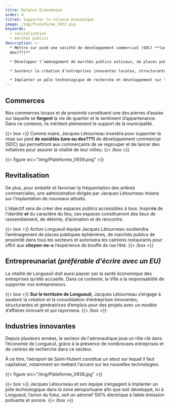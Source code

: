 ```yaml
---
titre: Relance Économique
order: 4
titre2: Supporter la relance économique
image: /img/Plateforme_V932.png
keywords:
  - revitalisation
  - marchés publics
description: >-
  * Mettre sur pied une société de développement commercial (SDC) **(une ou
  des???)**

  * Développer l’aménagement de marchés publics estivaux, de places publiques éphémères et autoriser les camions restaurants

  * Soutenir la création d’entreprises innovantes locales, structurantes et génératrices d’emplois

  * Implanter un pôle technologique de recherche et développement sur l’avion électrique dans la zone aéroportuaire de St-Hubert
---
```

## Commerces

Nos commerces locaux et de proximité constituent une des pierres d’assise sur laquelle se **forgent** la vie de quartier et le sentiment d’appartenance. Dans ce contexte, ils méritent pleinement le support de la municipalité.

{{< box >}}
Comme maire, Jacques Létourneau  investira pour supporter la mise sur pied **de sociétés (une ou des???)** de développement commercial (SDC) qui permettront aux commerçants de se regrouper et de lancer des initiatives pour assurer la vitalité de leur milieu.
{{< /box >}}

{{< figure src="/img/Plateforme_V939.png" >}}

## Revitalisation

De plus, pour embellir et favoriser la fréquentation des artères commerciales, une administration dirigée par Jacques Létourneau misera sur l’implantation de nouveaux attraits.

L’objectif sera de créer des espaces publics accessibles à tous. Inspiré**s** de l’identité **et** du caractère du lieu, ces espaces constitueront des lieux de rassemblement, de détente, d’animation et de rencontre.

{{< box >}}
Action Longueuil équipe Jacques Létourneau  soutiendra l’aménagement de places publiques éphémères, de marchés publics de proximité dans tous les secteurs et autorisera les camions restaurants pour offrir aux  **citoyen-ne-s**  l’expérience de bouffe de rue l’été.
{{< /box >}}

## Entrepreunariat *(préférable d'écrire avec un EU)*

La vitalité de Longueuil doit aussi passer par la santé économique des entreprises qu’elle accueille. Dans ce contexte, la Ville a la responsabilité de supporter nos entrepreneurs.

{{< box >}}
**Sur le territoire de Longueuil,** Jacques  Létourneau s’engage à soutenir la création et la consolidation d’entreprises innovantes, structurantes et génératrices d’emplois pour des projets avec un modèle d’affaires innovant et qui rayonnera.
{{< /box >}}

## Industries innovantes

Depuis plusieurs années, le secteur de l'aéronautique joue un rôle clé dans l’économie de Longueuil, grâce à la présence de nombreuses entreprises et de centres de recherche dans ce secteur.

À ce titre, l’aéroport de Saint-Hubert constitue un atout sur lequel il faut capitaliser, notamment en mettant l’accent sur les nouvelles technologies.

{{< figure src="/img/Plateforme_V938.jpg" >}}

{{< box >}}
Jacques  Létourneau  et son équipe s’engagent à implanter un pôle technologique dans la zone aéroportuaire afin que soit développé, ici à Longueuil, l’avion du futur, soit un aéronef 100% électrique à faible émission polluante et sonore.
{{< /box >}}